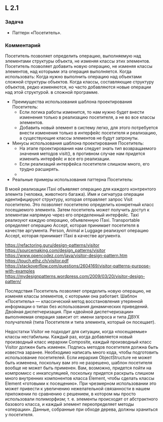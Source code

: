 ## L 2.1

### Задача
* Паттерн «Посетитель».

### Комментарий
Посетитель позволяет определить операцию, выполняемую над элементами структуры объекта, не изменяя классы этих элементов. 
Посетитель позволяет добавить новую операцию, не изменяя классы элементов, над которыми эта операция выполняется.
Когда использовать:
Когда нужно выполнить операцию над объектами сложной структуры объектов.
Когда классы, составляющие структуру объектов, редко изменяются, но часто добавляются новые операции над этой структурой.
в сложной программе.
* Преимущества использования шаблона проектирования Посетитель:
  - Если логика работы изменится, то нам нужно будет внести изменения только в реализацию посетителя, а не во все классы элементов.
  - Добавить новый элемент в систему легко, для этого потребуется внести изменения только в интерфейс посетителя и 
  реализацию, а существующие классы элементов не будут затронуты.
* Минусы использования шаблона проектирования Посетитель:
  - На этапе проектирования нам следует знать тип возвращаемого значения методов visit(), в противном случае нам придется изменить интерфейс и все его реализации.
  - Если реализаций интерфейса посетителя слишком много, его трудно расширять.
  - 
* Реальные примеры использования паттерна Посетитель:

В моей реализации ITaxi объявляет операцию для каждого контрентого элемнта (человка, животного багажа). Имя и сигнатура 
операции идентифицируют структуру, которая отправляет запрос Visit посетителю. Это позволяет посетителю определить 
конкретный класс посещаемого элемента. Затем посетитель может получить доступ к элементам напрямую через его определенный интерфейс.
Taxi реализуют каждую операцию, объявленную ITaxi. Transportable определяет операцию Accept, которая принимает посетителя в качестве аргумента.
Person, Animal и Luggage реализуют операцию Accept, которая принимает ITaxi в качестве аргумента.



https://refactoring.guru/design-patterns/visitor
https://sourcemaking.com/design_patterns/visitor
https://www.opencodez.com/java/visitor-design-pattern.htm
https://touch.ethz.ch/visitor.pdf
https://stackoverflow.com/questions/2604169/visitor-patterns-purpose-with-examples
https://mydesignpatterns.wordpress.com/2009/03/20/visitor-design-pattern/

Последствия
Посетитель позволяет определить новую операцию, не изменяя классы элементов, с которыми она работает.
Шаблон «Посетитель» — классический метод восстановления утерянной информации о типах без использования динамических приведений.
Двойная диспетчеризация. При «двойной диспетчеризации» выполняемая операция зависит от: имени запроса и типа ДВУХ получателей (типа Посетителя и типа элемента, который он посещает).

Недостатки
Visitor не подходит для ситуации, когда «посещаемые» классы нестабильны. Каждый раз, когда добавляется новый производный класс иерархии Composite, каждый производный класс Visitor должен быть изменен.
Подпись методов посетителя должна быть известна заранее.
Необходимо написать много кода, чтобы подготовить использование посетителей.
Если иерархия ObjectStructure не может быть изменена, поскольку вам это не разрешено, шаблон посетителя вообще не может быть применен.
Вам, возможно, придется пойти на компромисс с инкапсуляцией, поскольку придется раскрыть слишком много внутренних компонентов класса Element, чтобы сделать классы Element «готовыми к посещению».
При чрезмерном использовании это может привести к увеличению нежелательной связанности в нашем приложении по сравнению с решением, в котором мы просто использовали полиморфизм; т. е. элементы происходят от абстрактного базового класса, и каждый элемент переопределяет методы «операции».
Данные, собранные при обходе дерева, должны храниться у посетителя.